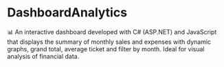 # DashboardAnalytics
📊 An interactive dashboard developed with C# (ASP.NET) and JavaScript that displays the summary of monthly sales and expenses with dynamic graphs, grand total, average ticket and filter by month. Ideal for visual analysis of financial data.

